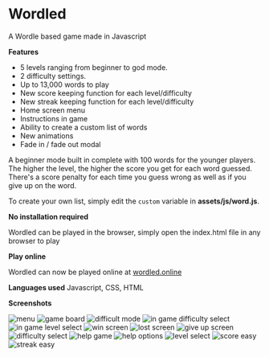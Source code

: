 # Wordled
A Wordle based game made in Javascript

**Features**

- 5 levels ranging from beginner to god mode.
- 2 difficulty settings.
- Up to 13,000 words to play
- New score keeping function for each level/difficulty
- New streak keeping function for each level/difficulty
- Home screen menu
- Instructions in game
- Ability to create a custom list of words
- New animations
- Fade in / fade out modal

A beginner mode built in complete with 100 words for the younger players. The higher the level, the higher the score you get for each word guessed. There's a score penalty for each time you guess wrong as well as if you give up on the word.

To create your own list, simply edit the ```custom``` variable in **assets/js/word.js**.

**No installation required**

Wordled can be played in the browser, simply open the index.html file in any browser to play

**Play online**

Wordled can now be played online at [wordled.online](https://wordled.online)

**Languages used**
Javascript, CSS, HTML

**Screenshots**

![menu](https://user-images.githubusercontent.com/95859352/152353450-3c0fba45-0341-4902-9e27-23a1c757b2aa.png)
![game board](https://user-images.githubusercontent.com/95859352/152353492-a706e77f-9a7e-4d09-8a43-8a5c1470e7f3.png)
![difficult mode](https://user-images.githubusercontent.com/95859352/152353527-08d8ccdc-3fc9-4fac-a391-d0a960e2b0e3.png)
![in game difficulty select](https://user-images.githubusercontent.com/95859352/152353560-169070f7-e5a1-4910-9f9d-d5f2f577767b.png)
![in game level select](https://user-images.githubusercontent.com/95859352/152353576-26b10328-ad48-4a62-af6b-524ab6483bcd.png)
![win screen](https://user-images.githubusercontent.com/95859352/152353619-8f52aa36-c5be-4547-8388-80b0fe3ea6d1.png)
![lost screen](https://user-images.githubusercontent.com/95859352/152353641-5b75aa4f-7aef-47f4-9c70-fbb5fbb29683.png)
![give up screen](https://user-images.githubusercontent.com/95859352/152353678-957e89cd-9b39-4670-8cbe-ef79e7c3709d.png)
![difficulty select](https://user-images.githubusercontent.com/95859352/152353707-22f6603c-46c4-4b20-b570-1bd6a0aaac2a.png)
![help game](https://user-images.githubusercontent.com/95859352/152353727-ca94dcb1-97ae-4ec5-8bd7-f2927015693a.png)
![help options](https://user-images.githubusercontent.com/95859352/152353749-85167c57-bacb-4ba1-991b-24d2cf3d597b.png)
![level select](https://user-images.githubusercontent.com/95859352/152353776-aeed8993-6e8d-407f-8656-4c2bc0171c39.png)
![score easy](https://user-images.githubusercontent.com/95859352/152353797-9ec46bcf-9392-4956-be80-6156980fe541.png)
![streak easy](https://user-images.githubusercontent.com/95859352/152353831-3153054f-f85b-48af-97a6-b4fc5cef132b.png)

